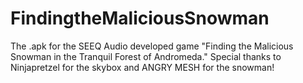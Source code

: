 # FindingtheMaliciousSnowman
The .apk for the SEEQ Audio developed game "Finding the Malicious Snowman in the Tranquil Forest of Andromeda." Special thanks to Ninjapretzel for the skybox and ANGRY MESH for the snowman!

